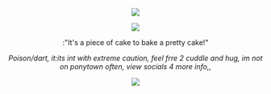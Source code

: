 <p align="center">
  <img src="https://files.catbox.moe/iwz4ln.png" />
<p align="center">
  <img src="https://files.catbox.moe/tb8y4o.png" />
<p align="center">
:"It's a piece of cake to bake a pretty cake!"
<p align="center"
 
*Poison/dart, it:its   int with extreme caution, 
feel frre 2 cuddle and hug, im not on ponytown often,
view socials 4 more info,,*


<p align="center">
  <img src="https://files.catbox.moe/l9p1ku.png" />
